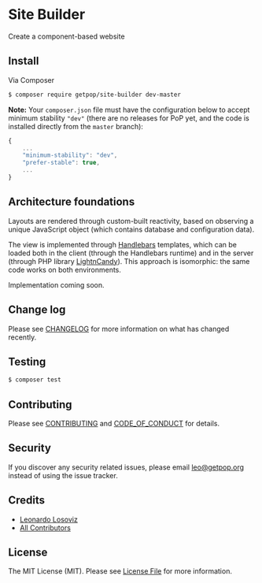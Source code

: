 # Site Builder

<!--
[![Latest Version on Packagist][ico-version]][link-packagist]
[![Software License][ico-license]](LICENSE.md)
[![Build Status][ico-travis]][link-travis]
[![Coverage Status][ico-scrutinizer]][link-scrutinizer]
[![Quality Score][ico-code-quality]][link-code-quality]
[![Total Downloads][ico-downloads]][link-downloads]
-->

Create a component-based website

## Install

Via Composer

``` bash
$ composer require getpop/site-builder dev-master
```

**Note:** Your `composer.json` file must have the configuration below to accept minimum stability `"dev"` (there are no releases for PoP yet, and the code is installed directly from the `master` branch):

```javascript
{
    ...
    "minimum-stability": "dev",
    "prefer-stable": true,
    ...
}
```

## Architecture foundations

Layouts are rendered through custom-built reactivity, based on observing a unique JavaScript object (which contains database and configuration data).

The view is implemented through [Handlebars](https://handlebarsjs.com/) templates, which can be loaded both in the client (through the Handlebars runtime) and in the server (through PHP library [LightnCandy](https://github.com/zordius/lightncandy)). This approach is isomorphic: the same code works on both environments.

Implementation coming soon.

## Change log

Please see [CHANGELOG](CHANGELOG.md) for more information on what has changed recently.

## Testing

``` bash
$ composer test
```

## Contributing

Please see [CONTRIBUTING](CONTRIBUTING.md) and [CODE_OF_CONDUCT](CODE_OF_CONDUCT.md) for details.

## Security

If you discover any security related issues, please email leo@getpop.org instead of using the issue tracker.

## Credits

- [Leonardo Losoviz][link-author]
- [All Contributors][link-contributors]

## License

The MIT License (MIT). Please see [License File](LICENSE.md) for more information.

[ico-version]: https://img.shields.io/packagist/v/getpop/site-builder.svg?style=flat-square
[ico-license]: https://img.shields.io/badge/license-MIT-brightgreen.svg?style=flat-square
[ico-travis]: https://img.shields.io/travis/getpop/site-builder/master.svg?style=flat-square
[ico-scrutinizer]: https://img.shields.io/scrutinizer/coverage/g/getpop/site-builder.svg?style=flat-square
[ico-code-quality]: https://img.shields.io/scrutinizer/g/getpop/site-builder.svg?style=flat-square
[ico-downloads]: https://img.shields.io/packagist/dt/getpop/site-builder.svg?style=flat-square

[link-packagist]: https://packagist.org/packages/getpop/site-builder
[link-travis]: https://travis-ci.org/getpop/site-builder
[link-scrutinizer]: https://scrutinizer-ci.com/g/getpop/site-builder/code-structure
[link-code-quality]: https://scrutinizer-ci.com/g/getpop/site-builder
[link-downloads]: https://packagist.org/packages/getpop/site-builder
[link-author]: https://github.com/leoloso
[link-contributors]: ../../contributors
